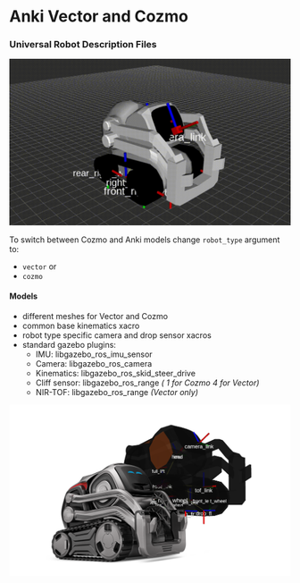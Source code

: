 # Anki Vector and Cozmo #
### Universal Robot Description Files ###

![](doc/cozmo.gif)

To switch between Cozmo and Anki models change `robot_type` argument to:
* `vector` or
* `cozmo`

#### Models ####

- different meshes for Vector and Cozmo
- common base kinematics xacro
- robot type specific camera and drop sensor xacros
- standard gazebo plugins:
  - IMU: libgazebo_ros_imu_sensor
  - Camera: libgazebo_ros_camera
  - Kinematics: libgazebo_ros_skid_steer_drive
  - Cliff sensor: libgazebo_ros_range _( 1 for Cozmo 4 for Vector)_
  - NIR-TOF: libgazebo_ros_range _(Vector only)_

<img src="doc/vector_urdf.png">
